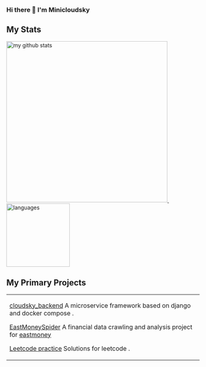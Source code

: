 ### Hi there 👋 I'm Minicloudsky


## My Stats



<a align="left" href="https://yawujia.cn">
    <p align="left">
    <img src="https://github-readme-stats.vercel.app/api?username=minicloudsky&count_private=true&show_icons=true&theme=gruvbox" alt="my github stats" width="420"/>&nbsp;<img src="https://github-readme-stats.vercel.app/api/top-langs/?username=minicloudsky&count_private=true&show_icons=true&layout=compact&theme=gruvbox" alt="languages" height="165">
    </p>
</a>


## My Primary Projects

<table>

<tr><td valign="top">

[cloudsky_backend](https://github.com/minicloudsky/cloudsky_backend) A microservice framework based on django and docker compose .

[EastMoneySpider](https://github.com/minicloudsky/EastMoneySpider) A financial data crawling and analysis project for [eastmoney ](http://eastmoney.com)

[Leetcode practice](https://github.com/minicloudsky/Leetcode_Practice) Solutions for leetcode .

</td></tr>

</table>


